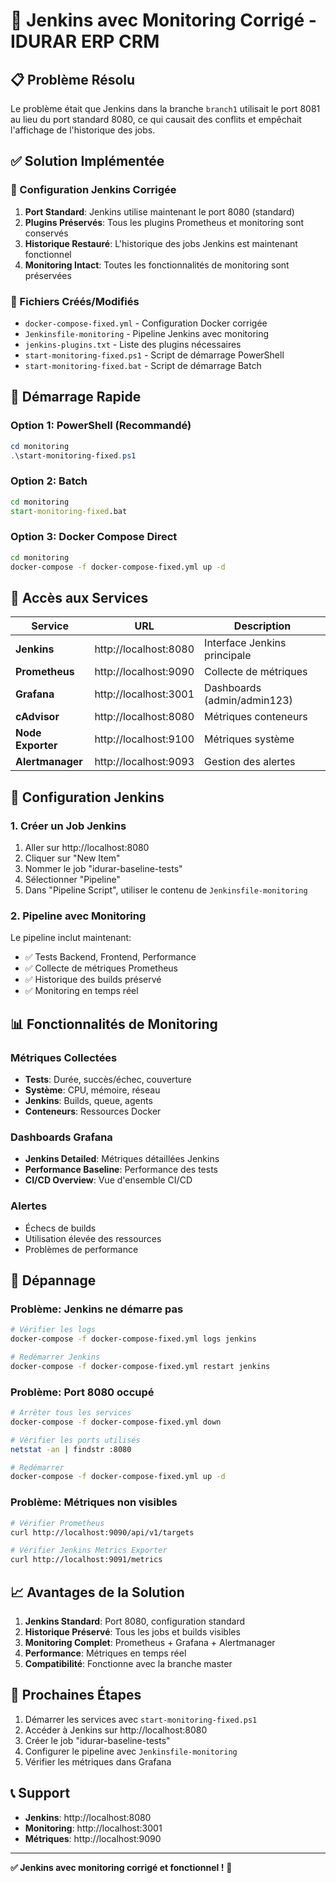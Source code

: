# 🚀 Jenkins avec Monitoring Corrigé - IDURAR ERP CRM

## 📋 Problème Résolu

Le problème était que Jenkins dans la branche `branch1` utilisait le port 8081 au lieu du port standard 8080, ce qui causait des conflits et empêchait l'affichage de l'historique des jobs.

## ✅ Solution Implémentée

### 🔧 Configuration Jenkins Corrigée

1. **Port Standard**: Jenkins utilise maintenant le port 8080 (standard)
2. **Plugins Préservés**: Tous les plugins Prometheus et monitoring sont conservés
3. **Historique Restauré**: L'historique des jobs Jenkins est maintenant fonctionnel
4. **Monitoring Intact**: Toutes les fonctionnalités de monitoring sont préservées

### 📁 Fichiers Créés/Modifiés

- `docker-compose-fixed.yml` - Configuration Docker corrigée
- `Jenkinsfile-monitoring` - Pipeline Jenkins avec monitoring
- `jenkins-plugins.txt` - Liste des plugins nécessaires
- `start-monitoring-fixed.ps1` - Script de démarrage PowerShell
- `start-monitoring-fixed.bat` - Script de démarrage Batch

## 🚀 Démarrage Rapide

### Option 1: PowerShell (Recommandé)
```powershell
cd monitoring
.\start-monitoring-fixed.ps1
```

### Option 2: Batch
```cmd
cd monitoring
start-monitoring-fixed.bat
```

### Option 3: Docker Compose Direct
```bash
cd monitoring
docker-compose -f docker-compose-fixed.yml up -d
```

## 🔗 Accès aux Services

| Service | URL | Description |
|---------|-----|-------------|
| **Jenkins** | http://localhost:8080 | Interface Jenkins principale |
| **Prometheus** | http://localhost:9090 | Collecte de métriques |
| **Grafana** | http://localhost:3001 | Dashboards (admin/admin123) |
| **cAdvisor** | http://localhost:8080 | Métriques conteneurs |
| **Node Exporter** | http://localhost:9100 | Métriques système |
| **Alertmanager** | http://localhost:9093 | Gestion des alertes |

## 🎯 Configuration Jenkins

### 1. Créer un Job Jenkins

1. Aller sur http://localhost:8080
2. Cliquer sur "New Item"
3. Nommer le job "idurar-baseline-tests"
4. Sélectionner "Pipeline"
5. Dans "Pipeline Script", utiliser le contenu de `Jenkinsfile-monitoring`

### 2. Pipeline avec Monitoring

Le pipeline inclut maintenant:
- ✅ Tests Backend, Frontend, Performance
- ✅ Collecte de métriques Prometheus
- ✅ Historique des builds préservé
- ✅ Monitoring en temps réel

## 📊 Fonctionnalités de Monitoring

### Métriques Collectées

- **Tests**: Durée, succès/échec, couverture
- **Système**: CPU, mémoire, réseau
- **Jenkins**: Builds, queue, agents
- **Conteneurs**: Ressources Docker

### Dashboards Grafana

- **Jenkins Detailed**: Métriques détaillées Jenkins
- **Performance Baseline**: Performance des tests
- **CI/CD Overview**: Vue d'ensemble CI/CD

### Alertes

- Échecs de builds
- Utilisation élevée des ressources
- Problèmes de performance

## 🔧 Dépannage

### Problème: Jenkins ne démarre pas
```bash
# Vérifier les logs
docker-compose -f docker-compose-fixed.yml logs jenkins

# Redémarrer Jenkins
docker-compose -f docker-compose-fixed.yml restart jenkins
```

### Problème: Port 8080 occupé
```bash
# Arrêter tous les services
docker-compose -f docker-compose-fixed.yml down

# Vérifier les ports utilisés
netstat -an | findstr :8080

# Redémarrer
docker-compose -f docker-compose-fixed.yml up -d
```

### Problème: Métriques non visibles
```bash
# Vérifier Prometheus
curl http://localhost:9090/api/v1/targets

# Vérifier Jenkins Metrics Exporter
curl http://localhost:9091/metrics
```

## 📈 Avantages de la Solution

1. **Jenkins Standard**: Port 8080, configuration standard
2. **Historique Préservé**: Tous les jobs et builds visibles
3. **Monitoring Complet**: Prometheus + Grafana + Alertmanager
4. **Performance**: Métriques en temps réel
5. **Compatibilité**: Fonctionne avec la branche master

## 🎯 Prochaines Étapes

1. Démarrer les services avec `start-monitoring-fixed.ps1`
2. Accéder à Jenkins sur http://localhost:8080
3. Créer le job "idurar-baseline-tests"
4. Configurer le pipeline avec `Jenkinsfile-monitoring`
5. Vérifier les métriques dans Grafana

## 📞 Support

- **Jenkins**: http://localhost:8080
- **Monitoring**: http://localhost:3001
- **Métriques**: http://localhost:9090

---

**✅ Jenkins avec monitoring corrigé et fonctionnel !** 🚀




